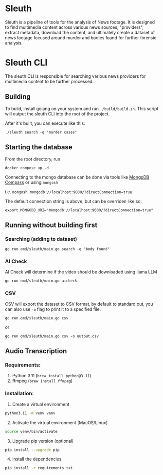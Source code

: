 # Sleuth

Sleuth is a pipeline of tools for the analysis of News footage. It is designed to find multimedia content across various news sources, "providers", extract metadata, download the content, and ultimately create a dataset of news footage focused around murder and bodies found for further forensic analysis.

# Sleuth CLI

The sleuth CLI is responsible for searching various news providers for multimedia content to be further processed.

## Building

To build, install golang on your system and run `./build/build.sh`. This script will output the sleuth CLI into the root of the project.

After it's built, you can execute like this:

```
./sleuth search -q "murder cases"
```

## Starting the database

From the root directory, run

```shell
docker compose up -d
```

Connecting to the mongo database can be done via tools like [MongoDB Compass](https://www.mongodb.com/products/tools/compass) or using `mongosh`

i.e. `mongosh mongodb://localhost:9000/?directConnection=true`

The default connection string is above, but can be overriden like so:

```
export MONGODB_URI="mongodb://localhost:9000/?directConnection=true"
```

## Running without building first

### Searching (adding to dataset)

```shell
go run cmd/sleuth/main.go search -q "body found"
```

### AI Check

AI Check will determine if the video should be downloaded using llama LLM

```shell
go run cmd/sleuth/main.go aicheck
```

### CSV

CSV will export the dataset to CSV format, by default to standard out, you can also use `-o` flag to print it to a specified file.

```shell
go run cmd/sleuth/main.go csv
```

or

```
go run cmd/sleuth/main.go csv -o output.csv
```

## Audio Transcription

### Requirements:

1. Python 3.11 (`brew install python@3.11`)
2. ffmpeg (`brew install ffmpeg`)

### Installation:

1. Create a virtual environment

```bash
python3.11 -m venv venv
```

2. Activate the virtual environment (MacOS/Linux)

```bash
source venv/bin/activate
```

3. Upgrade pip version (optional)

```bash
pip install --upgrade pip
```

4. Install the dependencies

```bash
pip install -r requirements.txt
```
